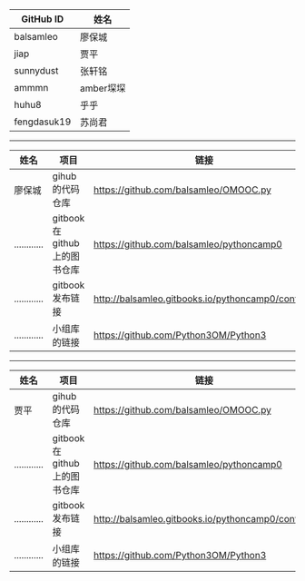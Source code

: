  GitHub ID | 姓名
---- | ---- 
balsamleo |廖保城
jiap |贾平
sunnydust |张轩铭
ammmn |amber堔堔
huhu8 |乎乎
fengdasuk19| 苏尚君

-------
姓名|项目 | 链接
---- | ---- |----
廖保城|gihub 的代码仓库|https://github.com/balsamleo/OMOOC.py
............|gitbook 在 github 上的图书仓库|https://github.com/balsamleo/pythoncamp0
............|gitbook 发布链接|http://balsamleo.gitbooks.io/pythoncamp0/content/
............|小组库的链接|https://github.com/Python3OM/Python3

-------
姓名|项目 | 链接
---- | ---- |----
贾平|gihub 的代码仓库|https://github.com/balsamleo/OMOOC.py
............|gitbook 在 github 上的图书仓库|https://github.com/balsamleo/pythoncamp0
............|gitbook 发布链接|http://balsamleo.gitbooks.io/pythoncamp0/content/
............|小组库的链接|https://github.com/Python3OM/Python3